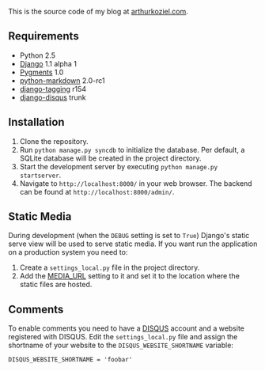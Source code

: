 This is the source code of my blog at [arthurkoziel.com](http://arthurkoziel.com).

## Requirements

- Python 2.5
- [Django](http://www.djangoproject.com/) 1.1 alpha 1
- [Pygments](http://pygments.org/) 1.0
- [python-markdown](http://www.freewisdom.org/projects/python-markdown/) 2.0-rc1
- [django-tagging](http://code.google.com/p/django-tagging/) r154
- [django-disqus](http://github.com/arthurk/django-disqus) trunk

## Installation

1. Clone the repository.
2. Run `python manage.py syncdb` to initialize the database. Per default,
   a SQLite database will be created in the project directory.
3. Start the development server by executing `python manage.py startserver`.
4. Navigate to `http://localhost:8000/` in your web browser. The backend can
   be found at `http://localhost:8000/admin/`.

## Static Media

During development (when the `DEBUG` setting is set to `True`) Django's 
static serve view will be used to serve static media. If you want run the 
application on a production system you need to:

1. Create a `settings_local.py` file in the project directory.
2. Add the [MEDIA\_URL](http://docs.djangoproject.com/en/dev/ref/settings/#media-url) setting to it and set it to the location where 
   the static files are hosted.

## Comments

To enable comments you need to have a [DISQUS](http://disqus.com) account and 
a website registered with DISQUS. Edit the `settings_local.py` file and 
assign the shortname of your website to the `DISQUS_WEBSITE_SHORTNAME` variable:

    DISQUS_WEBSITE_SHORTNAME = 'foobar'